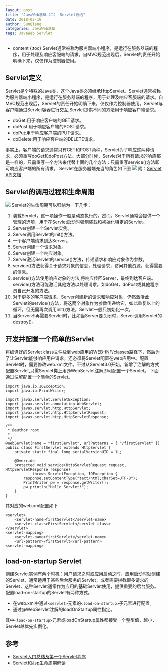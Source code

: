 ```yaml
---
layout: post
title: "JavaWeb基础（二）-Servlet总结"
date: 2018-02-10
author: SunQiang
categories: JavaWeb基础
tags: JavaWeb Servlet
---
```

* content
{:toc}
Servlet通常被称为服务器端小程序，是运行在服务器端的程序，用于处理及响应客服端的请求。自MVC规范出现后，Servlet的责任开始明确下来，仅仅作为控制器使用。




## Servlet定义
Servlet是个特殊的Java类，这个Java类必须继承HttpServlet。Servlet通常被称为服务器端小程序，是运行在服务器端的程序，用于处理及响应客服端的请求。自MVC规范出现后，Servlet的责任开始明确下来，仅仅作为控制器使用。Servlet与客户端通过Servlet容器进行交互,Servlet提供不同的方法用于响应客户端请求。
* doGet:用于响应客户端的GET请求。
* doPost:用于响应客户端的POST请求。
* doPut:用于响应客户端的PUT请求。
* doDelete:用于响应客户端的DELETE请求。

事实上，客户端的请求通常只有GET和POST两种，Servlet为了响应这两种请求，必须重写doGet和doPost方法。大部分时候，Servlet对于所有请求的响应都是一样的，只需重写一个方法来代替上面的几个方法：只需重写service()方法即可响应客户端的所有请求。
Servlet在服务器端充当的角色如下图
![](http://wx4.sinaimg.cn/large/0072Njp2ly1focq1a96ikj30iz06gmzf.jpg)
附：[Servlet API文档](https://tomcat.apache.org/tomcat-8.0-doc/servletapi/index.html)

## Servlet的调用过程和生命周期

![](http://wx4.sinaimg.cn/large/0072Njp2ly1focr862r7kj30eg0b975m.jpg)
Servlet的生命周期可以归纳为一下几步：

1. 装载Servlet，这一项操作一般是动态执行的。然而，Servlet通常会提供一个管理的选项，用于在Servlet启动时强制装载和初始化特定的Servlet。
2. Server创建一个Servlet实例。
3. Server调用Servlet的init()方法。
4. 一个客户端请求到达Server。
5. Server创建一个请求对象。
6. Server创建一个响应对象。
7. Server激活Servlet的service()方法，传递请求和响应对象作为参数。
8. service()方法获得关于请求对象的信息，处理请求，访问其他资源，获得需要的信息。
9. service()方法使用响应对象的方法,将响应传回Server，最终到达客户端。service()方法可能激活其他方法以处理请求。如doGet，doPost或其他程序员自己开发的方法。
10. 对于更多的客户端请求，Server创建新的请求和响应对象，仍然激活此Servlet的service()方法，将这两个对象作为参数传递给它，如此重复以上的循环，但无需再次调用init()方法，Servlet一般只初始化一次。
11. 当Server不再需要Servlet时，比如当Server要关闭时，Server调用Servlet的destroy()。

## 开发并配置一个简单的Servlet
将编译好的Servlet class文件放到web应用的WEB-INF/classes路径下，然后为了让Servlet能够响应用户请求，还必须将Servlet配置在web应用中。配置Servlet时，需要修改web.xml文件。不过从Servlet3.0开始，新增了注解的方式配置Servlet,只需Servlet类上用@WebServlet注解即可配置一个Servlet。
下面通过注解配置一个简单的Servlet。

```
import java.io.IOException;
import java.io.PrintWriter;

import javax.servlet.ServletException;
import javax.servlet.annotation.WebServlet;
import javax.servlet.http.HttpServlet;
import javax.servlet.http.HttpServletRequest;
import javax.servlet.http.HttpServletResponse;

/**
 * @author root
 *
 */
@WebServlet(name = "firstServlet", urlPatterns = { "/firstServlet" })
public class FirstServlet extends HttpServlet {
	private static final long serialVersionUID = 1L;

	@Override
	protected void service(HttpServletRequest request, HttpServletResponse response)
			throws ServletException, IOException {
		response.setContentType("text/html;charSet=UTF-8");
		PrintWriter pw = response.getWriter();
		pw.println("Hello Servlet!");
	}
}

```
其对应的web.xml配置如下

```
<servlet>
	<servlet-name>firstServlet</servlet-name>
	<servlet-class>FirstServlet</servlet-class>
</servlet>
<servlet-mapping>
	<servlet-name>firstServlet</servlet-name>
	<url-pattern>/firstServlt</url-pattern>
<servlet-mapping>
```

## load-on-startup Servlet

创建Servlet实例有两个时机：用户请求之时或应用启动之时，应用启动时就创建的Servlet，通常适用于某些后台服务的Servlet，或者需要拦截很多请求的Servlet，这种Servlet通常作为应用的基础Servlet使用，提供重要的后台服务。
配置load-on-startup的Servlet有两种方式。

* 在web.xml中通过`<servlet>`元素的`<load-on-startup>`子元素进行配置。
* 通过@WebServlet注解的loadOnStartup属性指定。

其中`<load-on-startup>`元素或loadOnStartup属性都接受一个整型值，越小，Servlet越优先实例化。

## 参考

* [Servlet入门总结及第一个Servlet程序](http://blog.csdn.net/evankaka/article/details/45151569)
* [Servlet和Jsp生命周期解读](http://blog.csdn.net/evankaka/article/details/46673051)












